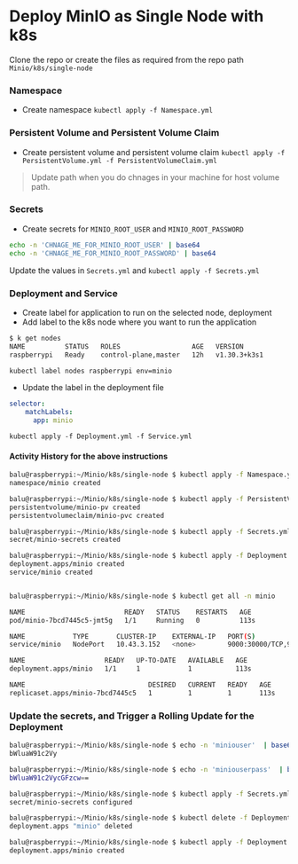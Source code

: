 # Deploy MinIO as Single Node with k8s

Clone the repo or create the files as required from the repo path `Minio/k8s/single-node`

### Namespace
- Create namespace  `kubectl apply -f Namespace.yml`

### Persistent Volume and Persistent Volume Claim

- Create persistent volume and persistent volume claim `kubectl apply -f PersistentVolume.yml -f PersistentVolumeClaim.yml`
> Update path when you do chnages in your machine for host volume path. 

### Secrets
- Create secrets for `MINIO_ROOT_USER` and `MINIO_ROOT_PASSWORD`
```bash
echo -n 'CHNAGE_ME_FOR_MINIO_ROOT_USER' | base64
echo -n 'CHNAGE_ME_FOR_MINIO_ROOT_PASSWORD' | base64
```
Update the values in `Secrets.yml` and  `kubectl apply -f Secrets.yml`

### Deployment and Service
- Create label for application to run on the selected node, deployment
- Add label to the k8s node where you want to run the application
```bash
$ k get nodes
NAME          STATUS   ROLES                  AGE   VERSION
raspberrypi   Ready    control-plane,master   12h   v1.30.3+k3s1

```

```bash
kubectl label nodes raspberrypi env=minio
```

- Update the label in the deployment file
```yml
selector:
    matchLabels:
      app: minio
```

`kubectl apply -f Deployment.yml -f Service.yml`


#### Activity History for the above instructions

```bash
balu@raspberrypi:~/Minio/k8s/single-node $ kubectl apply -f Namespace.yaml
namespace/minio created

balu@raspberrypi:~/Minio/k8s/single-node $ kubectl apply -f PersistentVolume.yml -f PersistentVolumeClaim.yml
persistentvolume/minio-pv created
persistentvolumeclaim/minio-pvc created

balu@raspberrypi:~/Minio/k8s/single-node $ kubectl apply -f Secrets.yml
secret/minio-secrets created

balu@raspberrypi:~/Minio/k8s/single-node $ kubectl apply -f Deployment.yml -f Service.ymlly -f Deployment.yml -f Service.yml
deployment.apps/minio created
service/minio created


balu@raspberrypi:~/Minio/k8s/single-node $ kubectl get all -n minio

NAME                         READY   STATUS    RESTARTS   AGE
pod/minio-7bcd7445c5-jmt5g   1/1     Running   0          113s

NAME            TYPE       CLUSTER-IP    EXTERNAL-IP   PORT(S)                         AGE
service/minio   NodePort   10.43.3.152   <none>        9000:30000/TCP,9001:30001/TCP   113s

NAME                    READY   UP-TO-DATE   AVAILABLE   AGE
deployment.apps/minio   1/1     1            1           113s

NAME                               DESIRED   CURRENT   READY   AGE
replicaset.apps/minio-7bcd7445c5   1         1         1       113s
```

### Update the secrets, and Trigger a Rolling Update for the Deployment

```bash
balu@raspberrypi:~/Minio/k8s/single-node $ echo -n 'miniouser'  | base64
bWluaW91c2Vy

balu@raspberrypi:~/Minio/k8s/single-node $ echo -n 'miniouserpass'  | base64
bWluaW91c2VycGFzcw==

balu@raspberrypi:~/Minio/k8s/single-node $ kubectl apply -f Secrets.yml
secret/minio-secrets configured

balu@raspberrypi:~/Minio/k8s/single-node $ kubectl delete -f Deployment.yml 
deployment.apps "minio" deleted

balu@raspberrypi:~/Minio/k8s/single-node $ kubectl apply -f Deployment.yml 
deployment.apps/minio created
```